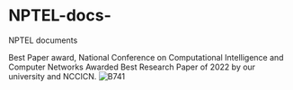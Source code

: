 # NPTEL-docs-
NPTEL documents 

Best Paper award,
National Conference on Computational Intelligence and Computer Networks Awarded Best Research Paper of 2022 by our university and NCCICN.
![B741](https://github.com/user-attachments/assets/dc4e3aca-a917-40aa-a15b-cf0c92330500)
